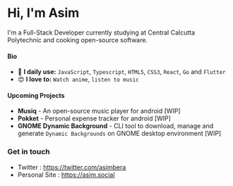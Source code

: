 # Hi, I'm Asim
I'm a Full-Stack Developer currently studying at Central Calcutta Polytechnic and cooking open-source software.

#### Bio
- 🤩️ **I daily use:** `JavaScript`, `Typescript`, `HTML5`, `CSS3`, `React`, `Go` and `Flutter`
- 😍️ **I love to:** `Watch anime`, `listen to music`

#### Upcoming Projects
- **Musiq** - An open-source music player for android [WIP]
- **Pokket** - Personal expense tracker for android [WIP]
- **GNOME Dynamic Background** - CLI tool to download, manage and generate `Dynamic Backgrounds`  on GNOME desktop environment [WIP]

### Get in touch
- Twitter : <https://twitter.com/asimbera>
- Personal Site : <https://asim.social>